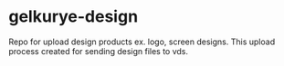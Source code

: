 # gelkurye-design
Repo for upload design products ex. logo, screen designs. This upload process created for sending design files to vds.
